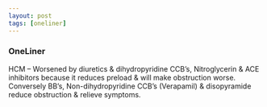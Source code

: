 ```yaml
---
layout: post
tags: [oneliner]
---
```



### OneLiner

HCM – Worsened by diuretics & dihydropyridine CCB’s, Nitroglycerin & ACE inhibitors because it reduces preload & will make obstruction worse. Conversely BB’s, Non-dihydropyridine CCB’s (Verapamil) & disopyramide reduce obstruction & relieve symptoms.
